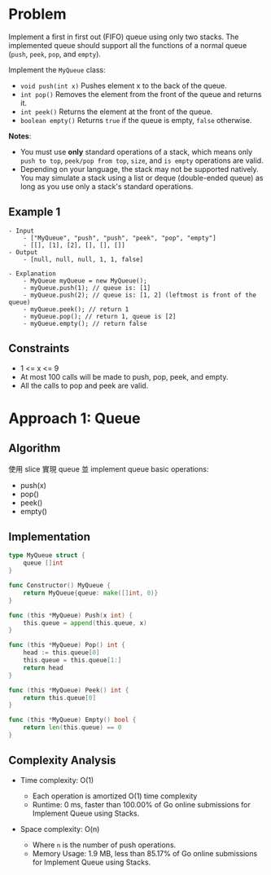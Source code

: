 # Problem

Implement a first in first out (FIFO) queue using only two stacks. The implemented queue should support all the functions of a normal queue (`push`, `peek`, `pop`, and `empty`).

Implement the `MyQueue` class:

- `void push(int x)` Pushes element x to the back of the queue.
- `int pop()` Removes the element from the front of the queue and returns it.
- `int peek()` Returns the element at the front of the queue.
- `boolean empty()` Returns `true` if the queue is empty, `false` otherwise.

**Notes**:

- You must use **only** standard operations of a stack, which means only `push to top`, `peek/pop from top`, `size`, and `is empty` operations are valid.
- Depending on your language, the stack may not be supported natively. You may simulate a stack using a list or deque (double-ended queue) as long as you use only a stack's standard operations.

## Example 1

```
- Input
    - ["MyQueue", "push", "push", "peek", "pop", "empty"]
    - [[], [1], [2], [], [], []]
- Output
    - [null, null, null, 1, 1, false]

- Explanation
    - MyQueue myQueue = new MyQueue();
    - myQueue.push(1); // queue is: [1]
    - myQueue.push(2); // queue is: [1, 2] (leftmost is front of the queue)
    - myQueue.peek(); // return 1
    - myQueue.pop(); // return 1, queue is [2]
    - myQueue.empty(); // return false
```

## Constraints

- 1 <= x <= 9
- At most 100 calls will be made to push, pop, peek, and empty.
- All the calls to pop and peek are valid.

# Approach 1: Queue

## Algorithm

使用 slice 實現 queue 並 implement queue basic operations:

- push(x)
- pop()
- peek()
- empty()

## Implementation

```go
type MyQueue struct {
	queue []int
}

func Constructor() MyQueue {
	return MyQueue{queue: make([]int, 0)}
}

func (this *MyQueue) Push(x int) {
	this.queue = append(this.queue, x)
}

func (this *MyQueue) Pop() int {
	head := this.queue[0]
	this.queue = this.queue[1:]
	return head
}

func (this *MyQueue) Peek() int {
	return this.queue[0]
}

func (this *MyQueue) Empty() bool {
	return len(this.queue) == 0
}
```

## Complexity Analysis

- Time complexity: O(1)
    - Each operation is amortized O(1) time complexity
    - Runtime: 0 ms, faster than 100.00% of Go online submissions for Implement Queue using Stacks.

- Space complexity: O(n)
    - Where `n` is the number of push operations.
    - Memory Usage: 1.9 MB, less than 85.17% of Go online submissions for Implement Queue using Stacks.